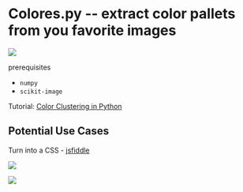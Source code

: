# Colores.py -- extract color pallets from you favorite images

![](http://107.170.41.146/content/images/2014/May/nuance.png)

prerequisites

 - `numpy`
 - `scikit-image`


Tutorial: [Color Clustering in Python](http://107.170.41.146/color-clustering-in-python-2/)


## Potential Use Cases

Turn into a CSS - [jsfiddle](http://jsfiddle.net/mrcactu5/6WVaM/)

![](https://dl.dropboxusercontent.com/u/17949100/prDataMeetup/house-CSS.png)

![](https://dl.dropboxusercontent.com/u/17949100/prDataMeetup/house-CSS.png)

